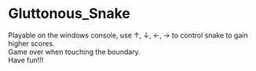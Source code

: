 # Gluttonous_Snake
Playable on the windows console, use ↑, ↓, ←, → to control snake to gain higher scores.
<br/>
Game over when touching the boundary.
<br/>
Have fun!!!
